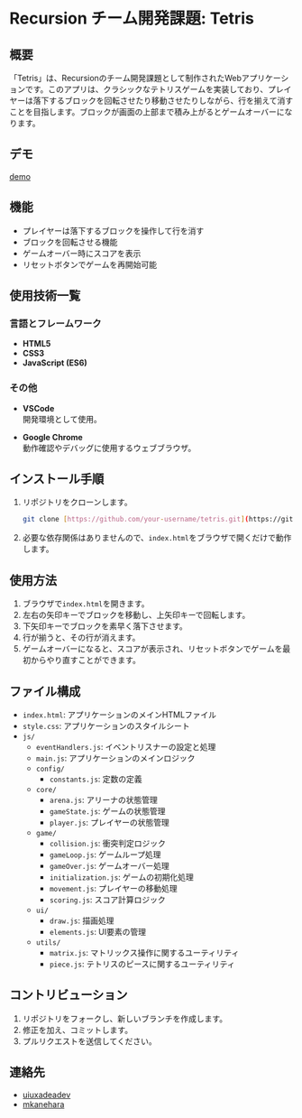 # Recursion チーム開発課題: Tetris

## 概要

「Tetris」は、Recursionのチーム開発課題として制作されたWebアプリケーションです。このアプリは、クラシックなテトリスゲームを実装しており、プレイヤーは落下するブロックを回転させたり移動させたりしながら、行を揃えて消すことを目指します。ブロックが画面の上部まで積み上がるとゲームオーバーになります。

## デモ
[demo](https://github.com/user-attachments/assets/8cad4f8d-f74e-4ba1-8320-521007525918)

## 機能

- プレイヤーは落下するブロックを操作して行を消す
- ブロックを回転させる機能
- ゲームオーバー時にスコアを表示
- リセットボタンでゲームを再開始可能

## 使用技術一覧

### 言語とフレームワーク

- **HTML5**
- **CSS3**
- **JavaScript (ES6)**

### その他

- **VSCode**  
  開発環境として使用。

- **Google Chrome**  
  動作確認やデバッグに使用するウェブブラウザ。

## インストール手順

1. リポジトリをクローンします。

    ```bash
    git clone [https://github.com/your-username/tetris.git](https://github.com/Recursion-teamdev-red/work-space-Tetris)
    ```

2. 必要な依存関係はありませんので、`index.html`をブラウザで開くだけで動作します。

## 使用方法

1. ブラウザで`index.html`を開きます。
2. 左右の矢印キーでブロックを移動し、上矢印キーで回転します。
3. 下矢印キーでブロックを素早く落下させます。
4. 行が揃うと、その行が消えます。
5. ゲームオーバーになると、スコアが表示され、リセットボタンでゲームを最初からやり直すことができます。

## ファイル構成

- `index.html`: アプリケーションのメインHTMLファイル
- `style.css`: アプリケーションのスタイルシート
- `js/`
  - `eventHandlers.js`: イベントリスナーの設定と処理
  - `main.js`: アプリケーションのメインロジック
  - `config/`
    - `constants.js`: 定数の定義
  - `core/`
    - `arena.js`: アリーナの状態管理
    - `gameState.js`: ゲームの状態管理
    - `player.js`: プレイヤーの状態管理
  - `game/`
    - `collision.js`: 衝突判定ロジック
    - `gameLoop.js`: ゲームループ処理
    - `gameOver.js`: ゲームオーバー処理
    - `initialization.js`: ゲームの初期化処理
    - `movement.js`: プレイヤーの移動処理
    - `scoring.js`: スコア計算ロジック
  - `ui/`
    - `draw.js`: 描画処理
    - `elements.js`: UI要素の管理
  - `utils/`
    - `matrix.js`: マトリックス操作に関するユーティリティ
    - `piece.js`: テトリスのピースに関するユーティリティ

## コントリビューション

1. リポジトリをフォークし、新しいブランチを作成します。
2. 修正を加え、コミットします。
3. プルリクエストを送信してください。

## 連絡先

- [uiuxadeadev](https://github.com/uiuxadeadev)
- [mkanehara](https://github.com/mkanehara)

